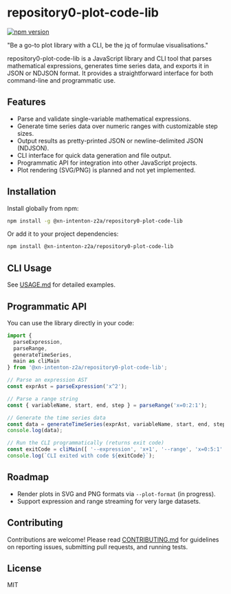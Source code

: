 # repository0-plot-code-lib

[![npm version](https://img.shields.io/npm/v/@xn-intenton-z2a/repository0-plot-code-lib)](https://www.npmjs.com/package/@xn-intenton-z2a/repository0-plot-code-lib)

"Be a go-to plot library with a CLI, be the jq of formulae visualisations."

repository0-plot-code-lib is a JavaScript library and CLI tool that parses mathematical expressions, generates time series data, and exports it in JSON or NDJSON format. It provides a straightforward interface for both command-line and programmatic use.

## Features

- Parse and validate single-variable mathematical expressions.
- Generate time series data over numeric ranges with customizable step sizes.
- Output results as pretty-printed JSON or newline-delimited JSON (NDJSON).
- CLI interface for quick data generation and file output.
- Programmatic API for integration into other JavaScript projects.
- Plot rendering (SVG/PNG) is planned and not yet implemented.

## Installation

Install globally from npm:
```bash
npm install -g @xn-intenton-z2a/repository0-plot-code-lib
```
Or add it to your project dependencies:
```bash
npm install @xn-intenton-z2a/repository0-plot-code-lib
```

## CLI Usage

See [USAGE.md](USAGE.md) for detailed examples.

## Programmatic API

You can use the library directly in your code:

```js
import {
  parseExpression,
  parseRange,
  generateTimeSeries,
  main as cliMain
} from '@xn-intenton-z2a/repository0-plot-code-lib';

// Parse an expression AST
const exprAst = parseExpression('x^2');

// Parse a range string
const { variableName, start, end, step } = parseRange('x=0:2:1');

// Generate the time series data
const data = generateTimeSeries(exprAst, variableName, start, end, step);
console.log(data);

// Run the CLI programmatically (returns exit code)
const exitCode = cliMain([ '--expression', 'x+1', '--range', 'x=0:5:1' ]);
console.log(`CLI exited with code ${exitCode}`);
```

## Roadmap

- Render plots in SVG and PNG formats via `--plot-format` (in progress).
- Support expression and range streaming for very large datasets.

## Contributing

Contributions are welcome! Please read [CONTRIBUTING.md](CONTRIBUTING.md) for guidelines on reporting issues, submitting pull requests, and running tests.

## License

MIT
